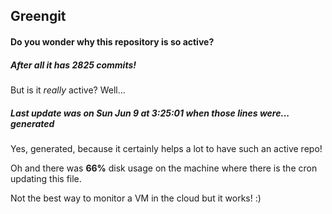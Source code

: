 ## Greengit

#### Do you wonder why this repository is so active?

##### After all it has 2825 commits!

But is it *really* active? Well...

##### Last update was on Sun Jun 9 at 3:25:01 when those lines were... generated

Yes, generated, because it certainly helps a lot to have such an active repo!

Oh and there was **66%** disk usage on the machine
where there is the cron updating this file.

Not the best way to monitor a VM in the cloud but it works! :)
